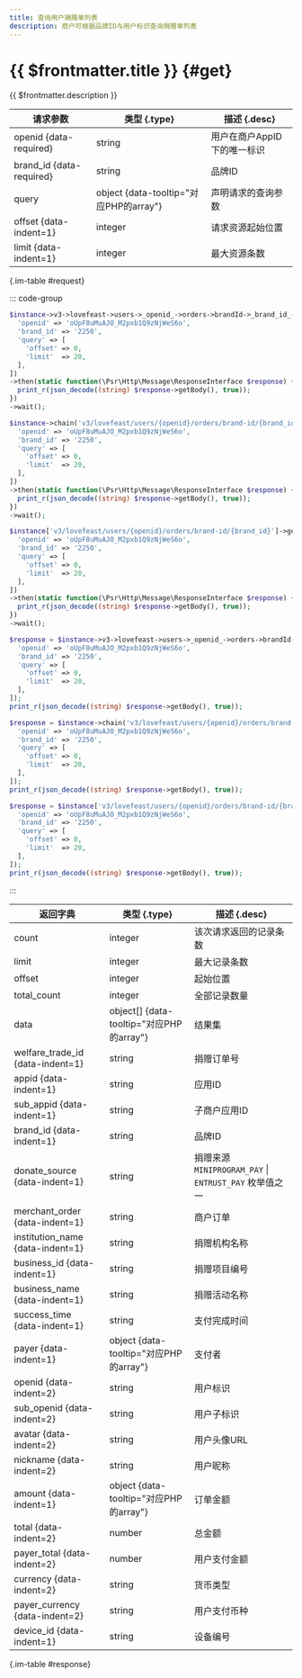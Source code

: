 ```yaml
---
title: 查询用户捐赠单列表
description: 商户可根据品牌ID与用户标识查询捐赠单列表
---
```


# {{ $frontmatter.title }} {#get}

{{ $frontmatter.description }}

| 请求参数 | 类型 {.type} | 描述 {.desc}
| --- | --- | ---
| openid {data-required} | string | 用户在商户AppID下的唯一标识
| brand_id {data-required} | string | 品牌ID
| query | object {data-tooltip="对应PHP的array"} | 声明请求的查询参数
| offset {data-indent=1} | integer | 请求资源起始位置
| limit {data-indent=1} | integer | 最大资源条数

{.im-table #request}

::: code-group

```php [异步纯链式]
$instance->v3->lovefeast->users->_openid_->orders->brandId->_brand_id_->getAsync([
  'openid' => 'oUpF8uMuAJO_M2pxb1Q9zNjWeS6o',
  'brand_id' => '2250',
  'query' => [
    'offset' => 0,
    'limit'  => 20,
  ],
])
->then(static function(\Psr\Http\Message\ResponseInterface $response) {
  print_r(json_decode((string) $response->getBody(), true));
})
->wait();
```

```php [异步声明式]
$instance->chain('v3/lovefeast/users/{openid}/orders/brand-id/{brand_id}')->getAsync([
  'openid' => 'oUpF8uMuAJO_M2pxb1Q9zNjWeS6o',
  'brand_id' => '2250',
  'query' => [
    'offset' => 0,
    'limit'  => 20,
  ],
])
->then(static function(\Psr\Http\Message\ResponseInterface $response) {
  print_r(json_decode((string) $response->getBody(), true));
})
->wait();
```

```php [异步属性式]
$instance['v3/lovefeast/users/{openid}/orders/brand-id/{brand_id}']->getAsync([
  'openid' => 'oUpF8uMuAJO_M2pxb1Q9zNjWeS6o',
  'brand_id' => '2250',
  'query' => [
    'offset' => 0,
    'limit'  => 20,
  ],
])
->then(static function(\Psr\Http\Message\ResponseInterface $response) {
  print_r(json_decode((string) $response->getBody(), true));
})
->wait();
```

```php [同步纯链式]
$response = $instance->v3->lovefeast->users->_openid_->orders->brandId->_brand_id_->get([
  'openid' => 'oUpF8uMuAJO_M2pxb1Q9zNjWeS6o',
  'brand_id' => '2250',
  'query' => [
    'offset' => 0,
    'limit'  => 20,
  ],
]);
print_r(json_decode((string) $response->getBody(), true));
```

```php [同步声明式]
$response = $instance->chain('v3/lovefeast/users/{openid}/orders/brand-id/{brand_id}')->get([
  'openid' => 'oUpF8uMuAJO_M2pxb1Q9zNjWeS6o',
  'brand_id' => '2250',
  'query' => [
    'offset' => 0,
    'limit'  => 20,
  ],
]);
print_r(json_decode((string) $response->getBody(), true));
```

```php [同步属性式]
$response = $instance['v3/lovefeast/users/{openid}/orders/brand-id/{brand_id}']->get([
  'openid' => 'oUpF8uMuAJO_M2pxb1Q9zNjWeS6o',
  'brand_id' => '2250',
  'query' => [
    'offset' => 0,
    'limit'  => 20,
  ],
]);
print_r(json_decode((string) $response->getBody(), true));
```

:::

| 返回字典 | 类型 {.type} | 描述 {.desc}
| --- | --- | ---
| count | integer | 该次请求返回的记录条数
| limit | integer | 最大记录条数
| offset | integer | 起始位置
| total_count | integer | 全部记录数量
| data | object[] {data-tooltip="对应PHP的array"} | 结果集
| welfare_trade_id {data-indent=1} | string | 捐赠订单号
| appid {data-indent=1} | string | 应用ID
| sub_appid {data-indent=1} | string | 子商户应用ID
| brand_id {data-indent=1} | string | 品牌ID
| donate_source {data-indent=1} | string | 捐赠来源<br/>`MINIPROGRAM_PAY` \| `ENTRUST_PAY` 枚举值之一
| merchant_order {data-indent=1} | string | 商户订单
| institution_name {data-indent=1} | string | 捐赠机构名称
| business_id {data-indent=1} | string | 捐赠项目编号
| business_name {data-indent=1} | string | 捐赠活动名称
| success_time {data-indent=1} | string | 支付完成时间
| payer {data-indent=1} | object {data-tooltip="对应PHP的array"} | 支付者
| openid {data-indent=2} | string | 用户标识
| sub_openid {data-indent=2} | string | 用户子标识
| avatar {data-indent=2} | string | 用户头像URL
| nickname {data-indent=2} | string | 用户昵称
| amount {data-indent=1} | object {data-tooltip="对应PHP的array"} | 订单金额
| total {data-indent=2} | number | 总金额
| payer_total {data-indent=2} | number | 用户支付金额
| currency {data-indent=2} | string | 货币类型
| payer_currency {data-indent=2} | string | 用户支付币种
| device_id {data-indent=1} | string | 设备编号

{.im-table #response}

